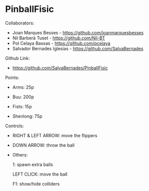 # PinballFisic

Collaborators:
- Joan Marques Besses - https://github.com/joanmarquesbesses
- Nil Barberà Tuset - https://github.com/Nil-BT
- Pol Celaya Bassas - https://github.com/pcelaya
- Salvador Bernades Iglesias - https://github.com/SalvaBernades

Github Link:
- https://github.com/SalvaBernades/PinballFisic

Points:

 - Arms: 25p

 - Buu: 200p

 - Fists: 15p

 - Shenlong: 75p 

Controls:
 
 - RIGHT & LEFT ARROW: move the flippers
 
 - DOWN ARROW: throw the ball
 
 
 - Others:

   1: spawn extra balls

   LEFT CLICK: move the ball

   F1: show/hide colliders


